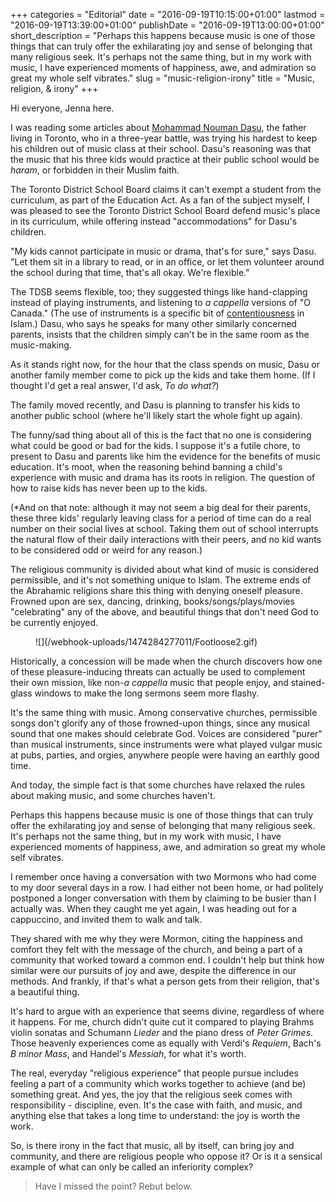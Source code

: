 +++
categories = "Editorial"
date = "2016-09-19T10:15:00+01:00"
lastmod = "2016-09-19T13:39:00+01:00"
publishDate = "2016-09-19T13:00:00+01:00"
short_description = "Perhaps this happens because music is one of those things that can truly offer the exhilarating joy and sense of belonging that many religious seek. It's perhaps not the same thing, but in my work with music, I have experienced moments of happiness, awe, and admiration so great my whole self vibrates."
slug = "music-religion-irony"
title = "Music, religion, &amp; irony"
+++

Hi everyone, Jenna here.

I was reading some articles about [Mohammad Nouman Dasu](http://www.theglobeandmail.com/news/toronto/mandatory-music-classes-strike-sour-note-with-muslim-parents/article31716832/), the father living in Toronto, who in a three-year battle, was trying his hardest to keep his children out of music class at their school. Dasu's reasoning was that the music that his three kids would practice at their public school would be *haram*, or forbidden in their Muslim faith. 

The Toronto District School Board claims it can't exempt a student from the curriculum, as part of the Education Act. As a fan of the subject myself, I was pleased to see the Toronto District School Board defend music's place in its curriculum, while offering instead "accommodations" for Dasu's children. 

"My kids cannot participate in music or drama, that's for sure," says Dasu. "Let them sit in a library to read, or in an office, or let them volunteer around the school during that time, that's all okay. We're flexible."

The TDSB seems flexible, too; they suggested things like hand-clapping instead of playing instruments, and listening to *a cappella* versions of "O Canada." (The use of instruments is a specific bit of [contentiousness](http://islamqa.info/en/5000) in Islam.) Dasu, who says he speaks for many other similarly concerned parents, insists that the children simply can't be in the same room as the music-making.

As it stands right now, for the hour that the class spends on music, Dasu or another family member come to pick up the kids and take them home. (If I thought I'd get a real answer, I'd ask, *To do what?*) 

The family moved recently, and Dasu is planning to transfer his kids to another public school (where he'll likely start the whole fight up again).

The funny/sad thing about all of this is the fact that no one is considering what could be good or bad for the kids. I suppose it's a futile chore, to present to Dasu and parents like him the evidence for the benefits of music education. It's moot, when the reasoning behind banning a child's experience with music and drama has its roots in religion. The question of how to raise kids has never been up to the kids.

(\*And on that note: although it may not seem a big deal for their parents, these three kids' regularly leaving class for a period of time can do a real number on their social lives at school. Taking them out of school interrupts the natural flow of their daily interactions with their peers, and no kid wants to be considered odd or weird for any reason.)

The religious community is divided about what kind of music is considered permissible, and it's not something unique to Islam. The extreme ends of the Abrahamic religions share this thing with denying oneself pleasure. Frowned upon are sex, dancing, drinking, books/songs/plays/movies "celebrating" any of the above, and beautiful things that don't need God to be currently enjoyed.

<figure data-type="image">
![](/webhook-uploads/1474284277011/Footloose2.gif)
</figure>

Historically, a concession will be made when the church discovers how one of these pleasure-inducing threats can actually be used to complement their own mission, like non-*a cappella* music that people enjoy, and stained-glass windows to make the long sermons seem more flashy.

It's the same thing with music. Among conservative churches, permissible songs don't glorify any of those frowned-upon things, since any musical sound that one makes should celebrate God. Voices are considered "purer" than musical instruments, since instruments were what played vulgar music at pubs, parties, and orgies, anywhere people were having an earthly good time.

And today, the simple fact is that some churches have relaxed the rules about making music, and some churches haven't.

Perhaps this happens because music is one of those things that can truly offer the exhilarating joy and sense of belonging that many religious seek. It's perhaps not the same thing, but in my work with music, I have experienced moments of happiness, awe, and admiration so great my whole self vibrates.

I remember once having a conversation with two Mormons who had come to my door several days in a row. I had either not been home, or had politely postponed a longer conversation with them by claiming to be busier than I actually was. When they caught me yet again, I was heading out for a cappuccino, and invited them to walk and talk. 

They shared with me why they were Mormon, citing the happiness and comfort they felt with the message of the church, and being a part of a community that worked toward a common end. I couldn't help but think how similar were our pursuits of joy and awe, despite the difference in our methods. And frankly, if that's what a person gets from their religion, that's a beautiful thing. 

It's hard to argue with an experience that seems divine, regardless of where it happens. For me, church didn't quite cut it compared to playing Brahms violin sonatas and Schumann *Lieder* and the piano dress of *Peter Grimes*. Those heavenly experiences come as equally with Verdi's *Requiem*, Bach's *B minor Mass*, and Handel's *Messiah*, for what it's worth.

The real, everyday "religious experience" that people pursue includes feeling a part of a community which works together to achieve (and be) something great. And yes, the joy that the religious seek comes with responsibility - discipline, even. It's the case with faith, and music, and anything else that takes a long time to understand: the joy is worth the work.

So, is there irony in the fact that music, all by itself, can bring joy and community, and there are religious people who oppose it? Or is it a sensical example of what can only be called an inferiority complex?

>Have I missed the point? Rebut below.
